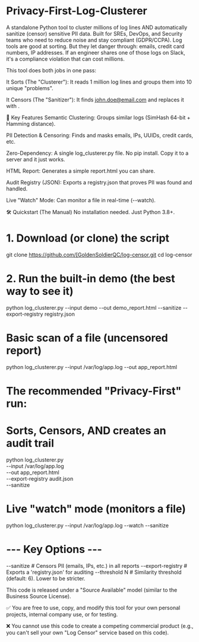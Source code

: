 # Privacy-First-Log-Clusterer
A standalone Python tool to cluster millions of log lines AND automatically sanitize (censor) sensitive PII data.  Built for SREs, DevOps, and Security teams who need to reduce noise and stay compliant (GDPR/CCPA).
Log tools are good at sorting. But they let danger through: emails, credit card numbers, IP addresses. If an engineer shares one of those logs on Slack, it's a compliance violation that can cost millions.

This tool does both jobs in one pass:

It Sorts (The "Clusterer"): It reads 1 million log lines and groups them into 10 unique "problems".

It Censors (The "Sanitizer"): It finds john.doe@email.com and replaces it with <EMAIL>.

🧠 Key Features
Semantic Clustering: Groups similar logs (SimHash 64-bit + Hamming distance).

PII Detection & Censoring: Finds and masks emails, IPs, UUIDs, credit cards, etc.

Zero-Dependency: A single log_clusterer.py file. No pip install. Copy it to a server and it just works.

HTML Report: Generates a simple report.html you can share.

Audit Registry (JSON): Exports a registry.json that proves PII was found and handled.

Live "Watch" Mode: Can monitor a file in real-time (--watch).

🛠️ Quickstart (The Manual)
No installation needed. Just Python 3.8+.




# 1. Download (or clone) the script
git clone https://github.com/[GoldenSoldierQC/log-censor.git
cd log-censor

# 2. Run the built-in demo (the best way to see it)
python log_clusterer.py --input demo --out demo_report.html --sanitize --export-registry registry.json

# Basic scan of a file (uncensored report)
python log_clusterer.py --input /var/log/app.log --out app_report.html

# The recommended "Privacy-First" run:
# Sorts, Censors, AND creates an audit trail
python log_clusterer.py \
    --input /var/log/app.log \
    --out app_report.html \
    --export-registry audit.json \
    --sanitize

# Live "watch" mode (monitors a file)
python log_clusterer.py --input /var/log/app.log --watch --sanitize

# --- Key Options ---

--sanitize          # Censors PII (emails, IPs, etc.) in all reports
--export-registry   # Exports a 'registry.json' for auditing
--threshold N       # Similarity threshold (default: 6). Lower to be stricter.


This code is released under a "Source Available" model (similar to the Business Source License).

✅ You are free to use, copy, and modify this tool for your own personal projects, internal company use, or for testing.

❌ You cannot use this code to create a competing commercial product (e.g., you can't sell your own "Log Censor" service based on this code).
